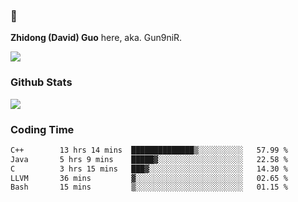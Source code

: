 ### 👋 

**Zhidong (David) Guo** here, aka. Gun9niR.

![](https://komarev.com/ghpvc/?username=Gun9niR&label=Total+Views)

### Github Stats

<img src="https://github-readme-stats.vercel.app/api?username=Gun9niR&count_private=true&show_icons=true&theme=vue-dark&hide_title=true">

### Coding Time

<!--START_SECTION:waka-->

```txt
C++        13 hrs 14 mins  ██████████████▒░░░░░░░░░░   57.99 %
Java       5 hrs 9 mins    █████▓░░░░░░░░░░░░░░░░░░░   22.58 %
C          3 hrs 15 mins   ███▓░░░░░░░░░░░░░░░░░░░░░   14.30 %
LLVM       36 mins         ▓░░░░░░░░░░░░░░░░░░░░░░░░   02.65 %
Bash       15 mins         ▒░░░░░░░░░░░░░░░░░░░░░░░░   01.15 %
```

<!--END_SECTION:waka-->
